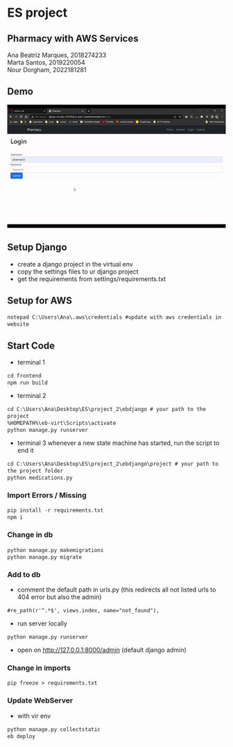# ES project
## Pharmacy with AWS Services
Ana Beatriz Marques, 2018274233 <br>
Marta Santos, 2019220054 <br>
Nour Dorgham, 2022181281 <br>

## Demo
![](https://github.com/yourbaebea/es/blob/main/demo.gif)

## Setup Django
- create a django project in the virtual env
- copy the settings files to ur django project
- get the requirements from settings/requirements.txt

## Setup for AWS
```
notepad C:\Users\Ana\.aws\credentials #update with aws credentials in website 
```
## Start Code
- terminal 1
```
cd frontend
npm run build
```
- terminal 2
```
cd C:\Users\Ana\Desktop\ES\project_2\ebdjango # your path to the project
%HOMEPATH%\eb-virt\Scripts\activate
python manage.py runserver
```
- terminal 3
whenever a new state machine has started, run the script to end it
```
cd C:\Users\Ana\Desktop\ES\project_2\ebdjango\project # your path to the project folder
python medications.py
```

### Import Errors / Missing
```
pip install -r requirements.txt
npm i
```

### Change in db
```
python manage.py makemigrations
python manage.py migrate
```

### Add to db
- comment the default path in urls.py (this redirects all not listed urls to 404 error but also the admin)
```
#re_path(r'^.*$', views.index, name="not_found"),
```
- run server locally
```
python manage.py runserver
```
- open on http://127.0.0.1:8000/admin (default django admin)

### Change in imports
```
pip freeze > requirements.txt
```

### Update WebServer
- with vir env
```
python manage.py collectstatic
eb deploy
```




 
